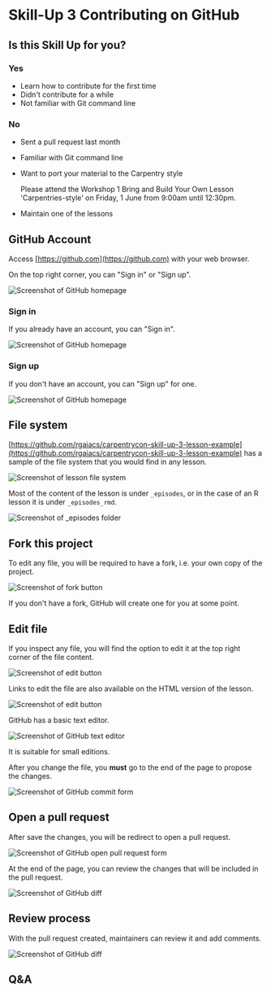 # Skill-Up 3 Contributing on GitHub

## Is this Skill Up for you?

### Yes

- Learn how to contribute for the first time
- Didn't contribute for a while
- Not familiar with Git command line

### No

- Sent a pull request last month
- Familiar with Git command line
- Want to port your material to the Carpentry style

  Please attend the Workshop 1 Bring and Build Your Own Lesson 'Carpentries-style' on Friday, 1 June from 9:00am until 12:30pm.
- Maintain one of the lessons

## GitHub Account

Access [https://github.com](https://github.com) with your web browser.

On the top right corner, you can "Sign in" or "Sign up".

![Screenshot of GitHub homepage](img/github.jpg)

### Sign in

If you already have an account, you can "Sign in".

![Screenshot of GitHub homepage](img/github-sign-in.jpg)

### Sign up

If you don't have an account, you can "Sign up" for one.

![Screenshot of GitHub homepage](img/github-sign-up.jpg)

## File system

[https://github.com/rgaiacs/carpentrycon-skill-up-3-lesson-example](https://github.com/rgaiacs/carpentrycon-skill-up-3-lesson-example)
has a sample of the file system that you would find in any lesson.

![Screenshot of lesson file system](img/file-system.jpg)

Most of the content of the lesson is under `_episodes`,
or in the case of an R lesson it is under `_episodes_rmd`.

![Screenshot of _episodes folder](img/file-system-episodes.jpg)

## Fork this project

To edit any file,
you will be required to have a fork,
i.e. your own copy of the project.

![Screenshot of fork button](img/fork.jpg)

If you don't have a fork,
GitHub will create one for you at some point.

## Edit file

If you inspect any file,
you will find the option to edit it
at the top right corner of the file content.

![Screenshot of edit button](img/file.jpg)

Links to edit the file are also available on the HTML version of the lesson.

![Screenshot of edit button](img/file-html.jpg)

GitHub has a basic text editor.

![Screenshot of GitHub text editor](img/github-text-editor.jpg)

It is suitable for small editions.

After you change the file,
you **must** go to the end of the page
to propose the changes.

![Screenshot of GitHub commit form](img/github-commit.jpg)

## Open a pull request

After save the changes,
you will be redirect to open a pull request.

![Screenshot of GitHub open pull request form](img/github-open-pull-request.jpg)

At the end of the page,
you can review the changes that will be included in the pull request.

![Screenshot of GitHub diff](img/github-diff.jpg)

## Review process

With the pull request created,
maintainers can review it
and add comments.

![Screenshot of GitHub diff](img/github-pull-request.jpg)

## Q&A
